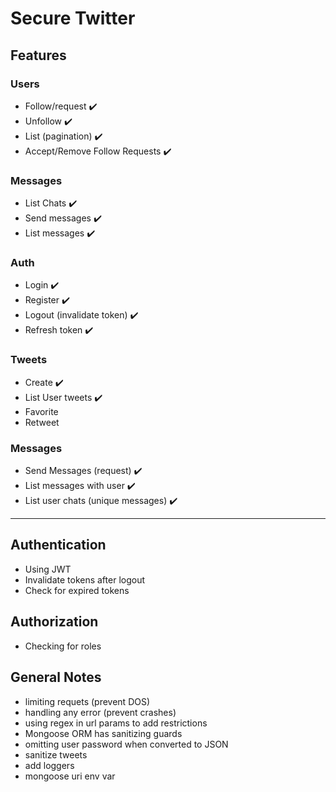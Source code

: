 # Secure Twitter

## Features

### Users

- Follow/request :heavy_check_mark:
- Unfollow :heavy_check_mark:
- List (pagination) :heavy_check_mark:
- Accept/Remove Follow Requests :heavy_check_mark:

### Messages

- List Chats :heavy_check_mark:
- Send messages :heavy_check_mark:
- List messages :heavy_check_mark:

### Auth

- Login :heavy_check_mark:
- Register :heavy_check_mark:
- Logout (invalidate token) :heavy_check_mark:
- Refresh token :heavy_check_mark:

### Tweets

- Create :heavy_check_mark:
- List User tweets :heavy_check_mark:
- Favorite
- Retweet

### Messages

- Send Messages (request) :heavy_check_mark:
- List messages with user :heavy_check_mark:
- List user chats (unique messages) :heavy_check_mark:

---

## Authentication

- Using JWT
- Invalidate tokens after logout
- Check for expired tokens

## Authorization

- Checking for roles

## General Notes

- limiting requets (prevent DOS)
- handling any error (prevent crashes)
- using regex in url params to add restrictions
- Mongoose ORM has sanitizing guards
- omitting user password when converted to JSON
- sanitize tweets
- add loggers
- mongoose uri env var

